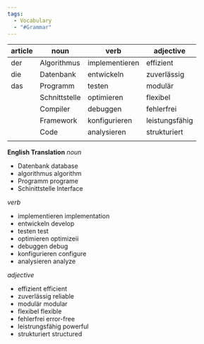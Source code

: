 ```yaml
---
tags:
  - Vocabulary
  - "#Grammar"
---
```


| article | noun          | verb           | adjective      |
| ------- | ------------- | -------------- | -------------- |
| der     | Algorithmus   | implementieren | effizient      |
| die     | Datenbank     | entwickeln     | zuverlässig    |
| das     | Programm      | testen         | modulär        |
|         | Schnittstelle | optimieren     | flexibel       |
|         | Compiler      | debuggen       | fehlerfrei     |
|         | Framework     | konfigurieren  | leistungsfähig |
|         | Code          | analysieren    | strukturiert   |
|         |               |                |                |
**English Translation** 
*noun*
+ Datenbank  database
+ algorithmus algorithm
+ Programm programe
+ Schinittstelle Interface

*verb*
+ implementieren implementation
+ entwickeln develop
+ testen test
+ optimieren optimizeii
+ debuggen debug
+ konfigurieren configure
+ analysieren analyze

*adjective*
+ effizient efficient
+ zuverlässig reliable
+ modulär modular
+ flexibel flexible
+ fehlerfrei error-free
+ leistrungsfähig powerful
+ strukturiert structured
